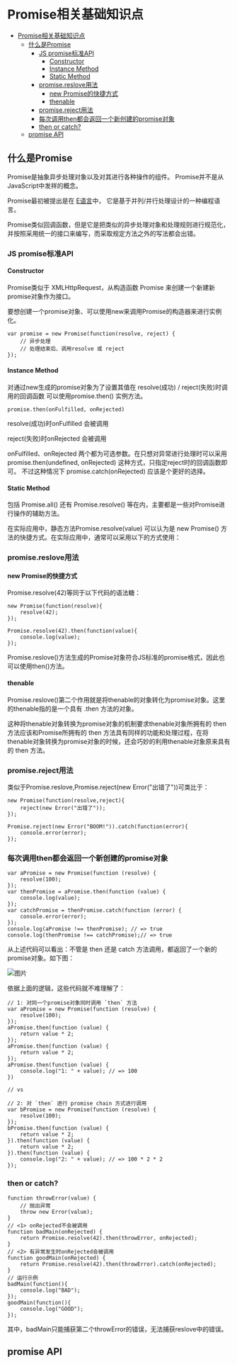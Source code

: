 # Promise相关基础知识点
<!-- TOC -->

- [Promise相关基础知识点](#promise相关基础知识点)
    - [什么是Promise](#什么是promise)
        - [JS promise标准API](#js-promise标准api)
            - [Constructor](#constructor)
            - [Instance Method](#instance-method)
            - [Static Method](#static-method)
        - [promise.reslove用法](#promisereslove用法)
            - [new Promise的快捷方式](#new-promise的快捷方式)
            - [thenable](#thenable)
        - [promise.reject用法](#promisereject用法)
        - [每次调用then都会返回一个新创建的promise对象](#每次调用then都会返回一个新创建的promise对象)
        - [then or catch?](#then-or-catch)
    - [promise API](#promise-api)

<!-- /TOC -->

## 什么是Promise

Promise是抽象异步处理对象以及对其进行各种操作的组件。 Promise并不是从JavaScript中发祥的概念。

Promise最初被提出是在 [E语言](http://erights.org/elib/distrib/pipeline.html)中， 它是基于并列/并行处理设计的一种编程语言。

Promise类似回调函数，但是它是把类似的异步处理对象和处理规则进行规范化， 并按照采用统一的接口来编写，而采取规定方法之外的写法都会出错。

### JS promise标准API

#### Constructor

Promise类似于 XMLHttpRequest，从构造函数 Promise 来创建一个新建新promise对象作为接口。

要想创建一个promise对象、可以使用new来调用Promise的构造器来进行实例化。

```JS
var promise = new Promise(function(resolve, reject) {
    // 异步处理
    // 处理结束后、调用resolve 或 reject
});
```

#### Instance Method

对通过new生成的promise对象为了设置其值在 resolve(成功) / reject(失败)时调用的回调函数 可以使用promise.then() 实例方法。

```JS
promise.then(onFulfilled, onRejected)
```

resolve(成功)时onFulfilled 会被调用

reject(失败)时onRejected 会被调用

onFulfilled、onRejected 两个都为可选参数。在只想对异常进行处理时可以采用 promise.then(undefined, onRejected) 这种方式，只指定reject时的回调函数即可。 不过这种情况下 promise.catch(onRejected) 应该是个更好的选择。

#### Static Method

包括 Promise.all() 还有 Promise.resolve() 等在内，主要都是一些对Promise进行操作的辅助方法。


在实际应用中，静态方法Promise.resolve(value) 可以认为是 new Promise() 方法的快捷方式。在实际应用中，通常可以采用以下的方式使用：

### promise.reslove用法

#### new Promise的快捷方式

Promise.resolve(42)等同于以下代码的语法糖：

```JS
new Promise(function(resolve){
    resolve(42);
});
```

```JS
Promise.resolve(42).then(function(value){
    console.log(value);
});
```

Promise.reslove()方法生成的Promise对象符合JS标准的promise格式，因此也可以使用then()方法。

#### thenable

Promise.reslove()第二个作用就是将thenable的对象转化为promise对象。这里的thenable指的是一个具有 .then 方法的对象。

这种将thenable对象转换为promise对象的机制要求thenable对象所拥有的 then 方法应该和Promise所拥有的 then 方法具有同样的功能和处理过程，在将thenable对象转换为promise对象的时候，还会巧妙的利用thenable对象原来具有的 then 方法。

### promise.reject用法

类似于Promise.reslove,Promise.reject(new Error("出错了"))可类比于：

```JS
new Promise(function(resolve,reject){
    reject(new Error("出错了"));
});

Promise.reject(new Error("BOOM!")).catch(function(error){
    console.error(error);
});
```
### 每次调用then都会返回一个新创建的promise对象

```JS
var aPromise = new Promise(function (resolve) {
    resolve(100);
});
var thenPromise = aPromise.then(function (value) {
    console.log(value);
});
var catchPromise = thenPromise.catch(function (error) {
    console.error(error);
});
console.log(aPromise !== thenPromise); // => true
console.log(thenPromise !== catchPromise);// => true
```

从上述代码可以看出：不管是 then 还是 catch 方法调用，都返回了一个新的promise对象。如下图：

![图片](http://liubin.org/promises-book/Ch2_HowToWrite/img/then_catch.png)

依据上面的逻辑，这些代码就不难理解了：

```JS
// 1: 对同一个promise对象同时调用 `then` 方法
var aPromise = new Promise(function (resolve) {
    resolve(100);
});
aPromise.then(function (value) {
    return value * 2;
});
aPromise.then(function (value) {
    return value * 2;
});
aPromise.then(function (value) {
    console.log("1: " + value); // => 100
})

// vs

// 2: 对 `then` 进行 promise chain 方式进行调用
var bPromise = new Promise(function (resolve) {
    resolve(100);
});
bPromise.then(function (value) {
    return value * 2;
}).then(function (value) {
    return value * 2;
}).then(function (value) {
    console.log("2: " + value); // => 100 * 2 * 2
});
```

### then or catch?

```JS
function throwError(value) {
    // 抛出异常
    throw new Error(value);
}
// <1> onRejected不会被调用
function badMain(onRejected) {
    return Promise.resolve(42).then(throwError, onRejected);
}
// <2> 有异常发生时onRejected会被调用
function goodMain(onRejected) {
    return Promise.resolve(42).then(throwError).catch(onRejected);
}
// 运行示例
badMain(function(){
    console.log("BAD");
});
goodMain(function(){
    console.log("GOOD");
});
```

其中，badMain只能捕获第二个throwError的错误，无法捕获reslove中的错误。

## promise API
